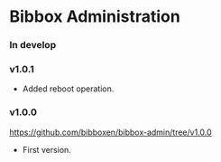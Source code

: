 # Bibbox Administration

### In develop


### v1.0.1

* Added reboot operation.

### v1.0.0
https://github.com/bibboxen/bibbox-admin/tree/v1.0.0

* First version.